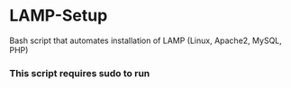 # LAMP-Setup
Bash script that automates installation of LAMP (Linux, Apache2, MySQL, PHP)


### **This script requires sudo to run**
